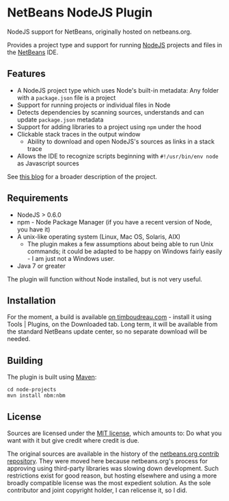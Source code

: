 NetBeans NodeJS Plugin
======================

NodeJS support for NetBeans, originally hosted on netbeans.org.

Provides a project type and support for running [NodeJS](nodejs.org) 
projects and files in the [NetBeans](http://netbeans.org) IDE.

Features
--------

   * A NodeJS project type which uses Node's built-in
     metadata: Any folder with a  ``package.json`` file is a project
   * Support for running projects or individual files in Node
   * Detects dependencies by scanning sources, understands and can update 
     ``package.json`` metadata
   * Support for adding libraries to a project using ``npm`` under the hood
   * Clickable stack traces in the output window
       * Ability to download and open NodeJS's sources as links in a stack trace
   * Allows the IDE to recognize scripts beginning with
       ``#!/usr/bin/env node``
     as Javascript sources

See [this blog](http://timboudreau.com/blog/read/NetBeans_Tools_for_Node_js)
for a broader description of the project.

Requirements
------------

   * NodeJS > 0.6.0
   * npm - Node Package Manager (if you have a recent version of Node, you have it)
   * A unix-like operating system (Linux, Mac OS, Solaris, AIX)
      * The plugin makes a few assumptions about being able to run Unix commands;  it could be adapted to be happy on Windows fairly easily - I am just not a Windows user.
   * Java 7 or greater

The plugin will function without Node installed, but is not very useful.

Installation
------------
For the moment, a build is available [on timboudreau.com](http://timboudreau.com/files/nodejs-2.4.nbm) - 
install it using Tools | Plugins, on the Downloaded tab.  Long term, it will be available from
the standard NetBeans update center, so no separate download will be needed.

Building
--------
The plugin is built using [Maven](http://mojo.codehaus.org/nbm-maven/nbm-maven-plugin/):

    cd node-projects
    mvn install nbm:nbm

License
-------
Sources are licensed under the [MIT license](http://en.wikipedia.org/wiki/MIT_License), 
which amounts to: Do what you want with it but give credit where credit is due.

The original sources are available in the history of the 
[netbeans.org contrib repository](http://hg.netbeans.org/main/contrib).
They were moved here because netbeans.org's process for approving using 
third-party libraries was slowing down development.  Such restrictions
exist for good reason, but hosting elsewhere and using a more broadly
compatible license was the most expedient solution.  As the sole contributor
and joint copyright holder, I can relicense it, so I did.


